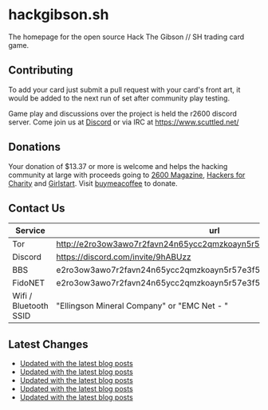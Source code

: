 # hackgibson.sh
The homepage for the open source Hack The Gibson // SH trading card game.


## Contributing

To add your card just submit a pull request with your card's front art, it would be added to the next run of set after community play testing.

Game play and discussions over the project is held the r2600 discord server. Come join us at [Discord](https://discord.com/invite/9hABUzz) or via IRC at https://www.scuttled.net/


## Donations

Your donation of $13.37 or more is welcome and helps the hacking community at large with proceeds going to [2600 Magazine](https://2600.com/), [Hackers for Charity](https://hackersforcharity.org) and [Girlstart](https://girlstart.org).  Visit [buymeacoffee](https://www.buymeacoffee.com/hackgibson.sh) to donate.


## Contact Us

Service | url
-|-
Tor | http://e2ro3ow3awo7r2favn24n65ycc2qmzkoayn5r57e3f56nvjwdcgg32ad.onion
Discord | https://discord.com/invite/9hABUzz
BBS | e2ro3ow3awo7r2favn24n65ycc2qmzkoayn5r57e3f56nvjwdcgg32ad.onion:23
FidoNET | e2ro3ow3awo7r2favn24n65ycc2qmzkoayn5r57e3f56nvjwdcgg32ad.onion:24554
Wifi / Bluetooth SSID | "Ellingson Mineral Company" or "EMC Net - <fidonet address>"

## Latest Changes
<!-- BLOG-POST-LIST:START -->
- [Updated with the latest blog posts](https://github.com/DFW2600/hackgibson.sh/commit/27fa1ebb136090b3bacdc08a1be1120a1480bba0)
- [Updated with the latest blog posts](https://github.com/DFW2600/hackgibson.sh/commit/35b7df71984e8c927c944328ab184c4983a8d2fc)
- [Updated with the latest blog posts](https://github.com/DFW2600/hackgibson.sh/commit/fb984ff730496eeb6a9a7a45b389b0170a9ef814)
- [Updated with the latest blog posts](https://github.com/DFW2600/hackgibson.sh/commit/2c4e793071d0680b564b3d53f705ad55e0d4a395)
- [Updated with the latest blog posts](https://github.com/DFW2600/hackgibson.sh/commit/7d52a797f76796567cb85c26ab3f7594d57390fe)
<!-- BLOG-POST-LIST:END -->
